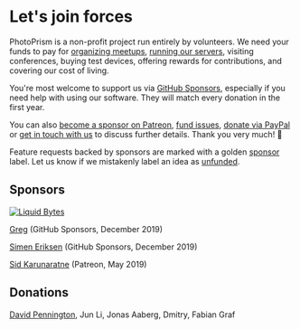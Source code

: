 Let's join forces
=================

PhotoPrism is a non-profit project run entirely by volunteers. We need your funds to pay for 
[organizing meetups][meetups],
[running our servers][infrastructure],
visiting conferences, buying test devices, offering rewards for contributions, and covering our cost of living.

You're most welcome to support us via [GitHub Sponsors](https://github.com/sponsors/lastzero), 
especially if you need help with using our software. They will match every donation in the first year.

You can also [become a sponsor on Patreon][patreon], [fund issues][issuehunt], [donate via PayPal][paypal] 
or [get in touch with us](mailto:hello@photoprism.org) to discuss further details.
Thank you very much! 💎

Feature requests backed by sponsors are marked with a golden [sponsor][sponsored issues] label.
Let us know if we mistakenly label an idea as [unfunded][unfunded issues].

## Sponsors ##

[![Liquid Bytes](https://blog.liquidbytes.net/img/logo-retina.png)](https://blog.liquidbytes.net/)

[Greg](https://github.com/oziee) (GitHub Sponsors, December 2019)

[Simen Eriksen](https://github.com/dennorske) (GitHub Sponsors, December 2019)

[Sid Karunaratne](https://github.com/sakaru) (Patreon, May 2019)

## Donations ##

[David Pennington](https://github.com/Xeoncross), Jun Li, Jonas Aaberg, Dmitry, Fabian Graf

[meetups]: https://github.com/photoprism/photoprism/wiki/Meetups
[infrastructure]: https://github.com/photoprism/photoprism/wiki/Infrastructure
[paypal]: https://www.paypal.me/photoprism
[issuehunt]: https://issuehunt.io/repos/119160553
[patreon]: https://www.patreon.com/photoprism
[unfunded issues]: https://github.com/photoprism/photoprism/issues?q=is%3Aissue+is%3Aopen+label%3Aunfunded
[sponsored issues]: https://github.com/photoprism/photoprism/issues?q=is%3Aissue+is%3Aopen+label%3Asponsor
